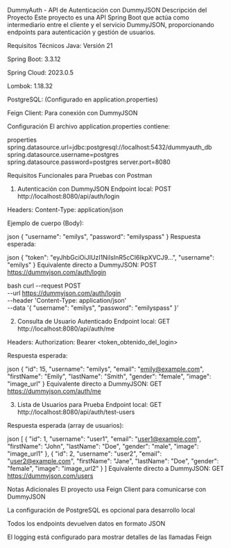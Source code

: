 DummyAuth - API de Autenticación con DummyJSON
Descripción del Proyecto
Este proyecto es una API Spring Boot que actúa como intermediario entre el cliente y el servicio DummyJSON, proporcionando endpoints para autenticación y gestión de usuarios.

Requisitos Técnicos
Java: Versión 21

Spring Boot: 3.3.12

Spring Cloud: 2023.0.5

Lombok: 1.18.32

PostgreSQL: (Configurado en application.properties)

Feign Client: Para conexión con DummyJSON

Configuración
El archivo application.properties contiene:

properties
spring.datasource.url=jdbc:postgresql://localhost:5432/dummyauth_db
spring.datasource.username=postgres
spring.datasource.password=postgres
server.port=8080

Requisitos Funcionales para Pruebas con Postman

1. Autenticación con DummyJSON
Endpoint local:
POST http://localhost:8080/api/auth/login

Headers:
Content-Type: application/json

Ejemplo de cuerpo (Body):

json
{
    "username": "emilys",
    "password": "emilyspass"
}
Respuesta esperada:

json
{
    "token": "eyJhbGciOiJIUzI1NiIsInR5cCI6IkpXVCJ9...",
    "username": "emilys"
}
Equivalente directo a DummyJSON:
POST https://dummyjson.com/auth/login

bash
curl --request POST \
--url https://dummyjson.com/auth/login \
--header 'Content-Type: application/json' \
--data '{
"username": "emilys",
"password": "emilyspass"
}'

2. Consulta de Usuario Autenticado
Endpoint local:
GET http://localhost:8080/api/auth/me

Headers:
Authorization: Bearer <token_obtenido_del_login>

Respuesta esperada:

json
{
    "id": 15,
    "username": "emilys",
    "email": "emily@example.com",
    "firstName": "Emily",
    "lastName": "Smith",
    "gender": "female",
    "image": "image_url"
}
Equivalente directo a DummyJSON:
GET https://dummyjson.com/auth/me

3. Lista de Usuarios para Prueba
Endpoint local:
GET http://localhost:8080/api/auth/test-users

Respuesta esperada (array de usuarios):

json
[
    {
        "id": 1,
        "username": "user1",
        "email": "user1@example.com",
        "firstName": "John",
        "lastName": "Doe",
        "gender": "male",
        "image": "image_url1"
    },
    {
        "id": 2,
        "username": "user2",
        "email": "user2@example.com",
        "firstName": "Jane",
        "lastName": "Doe",
        "gender": "female",
        "image": "image_url2"
    }
]
Equivalente directo a DummyJSON:
GET https://dummyjson.com/users

Notas Adicionales
El proyecto usa Feign Client para comunicarse con DummyJSON

La configuración de PostgreSQL es opcional para desarrollo local

Todos los endpoints devuelven datos en formato JSON

El logging está configurado para mostrar detalles de las llamadas Feign

